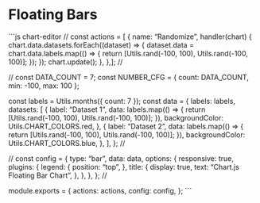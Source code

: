 Floating Bars
=============

\`\`\`js chart-editor // const actions = \[ { name: “Randomize”, handler(chart) { chart.data.datasets.forEach((dataset) =&gt; { dataset.data = chart.data.labels.map(() =&gt; { return \[Utils.rand(-100, 100), Utils.rand(-100, 100)\]; }); }); chart.update(); }, },\]; //

// const DATA\_COUNT = 7; const NUMBER\_CFG = { count: DATA\_COUNT, min: -100, max: 100 };

const labels = Utils.months({ count: 7 }); const data = { labels: labels, datasets: \[ { label: “Dataset 1”, data: labels.map(() =&gt; { return \[Utils.rand(-100, 100), Utils.rand(-100, 100)\]; }), backgroundColor: Utils.CHART\_COLORS.red, }, { label: “Dataset 2”, data: labels.map(() =&gt; { return \[Utils.rand(-100, 100), Utils.rand(-100, 100)\]; }), backgroundColor: Utils.CHART\_COLORS.blue, }, \], }; //

// const config = { type: “bar”, data: data, options: { responsive: true, plugins: { legend: { position: “top”, }, title: { display: true, text: “Chart.js Floating Bar Chart”, }, }, }, }; //

module.exports = { actions: actions, config: config, }; \`\`\`
